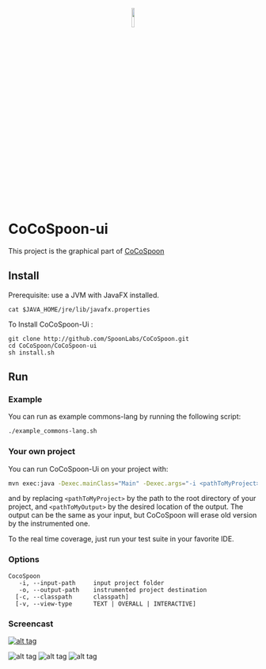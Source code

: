 <p align="center">
<img width="10%" src="https://github.com/maxcleme/OPL-Rendu2/blob/master/report/images/logoCoCoSpoon.png" />
</p>

# CoCoSpoon-ui

This project is the graphical part of [CoCoSpoon](https://github.com/SpoonLabs/CoCoSpoon.git) 

## Install

Prerequisite: use a JVM with JavaFX installed.

    cat $JAVA_HOME/jre/lib/javafx.properties

To Install CoCoSpoon-Ui :

```
git clone http://github.com/SpoonLabs/CoCoSpoon.git
cd CoCoSpoon/CoCoSpoon-ui
sh install.sh
```


## Run

### Example

You can run as example commons-lang by running the following script:
```sh
./example_commons-lang.sh
```

### Your own project 

You can run CoCoSpoon-Ui on your project with:
```sh
mvn exec:java -Dexec.mainClass="Main" -Dexec.args="-i <pathToMyProject> -o <pathToMyOutput> -v OVERALL"
```
and by replacing `<pathToMyProject>` by the path to the root directory of your project, and 
`<pathToMyOutput>` by the desired location of the output. The output can be the same as your input, but CoCoSpoon will erase old version by the instrumented one.

To the real time coverage, just run your test suite in your favorite IDE. 

### Options

    CocoSpoon
       -i, --input-path     input project folder
       -o, --output-path    instrumented project destination
      [-c, --classpath      classpath]
      [-v, --view-type      TEXT | OVERALL | INTERACTIVE]

### Screencast

[![alt tag](https://github.com/maxcleme/OPL-Rendu2/blob/master/report/images/youtubeVideo.png)](https://youtu.be/QUZK3erdiEM)


![alt tag](https://github.com/maxcleme/OPL-Rendu2/blob/master/report/images/overall_view.png)
![alt tag](https://github.com/maxcleme/OPL-Rendu2/blob/master/report/images/package_view.png)
![alt tag](https://github.com/maxcleme/OPL-Rendu2/blob/master/report/images/couverture_classe.png)
